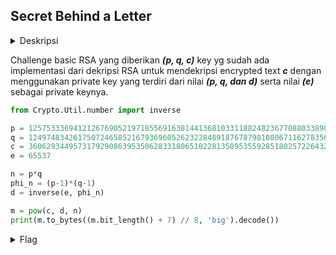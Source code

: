 ## Secret Behind a Letter

<details>
  <summary>Deskripsi</summary>

  > Melon and Edith went to an labyrinth and they should break the code written on a letter in a box in order to escape the labyrinth. <br>
  > Open the letter and break the code <br>
  > [Attachments](./Letter.txt) <br>
  > Author: L e n s#1048
  
</details>

Challenge basic RSA yang diberikan <b><i>(p, q, c)</i></b> key yg sudah ada implementasi dari dekripsi RSA untuk mendekripsi encrypted text <b><i>c</i></b> dengan menggunakan private key yang terdiri dari nilai <b><i>(p, q, dan d)</i></b> serta nilai <b><i>(e)</i></b> sebagai private keynya.

```python
from Crypto.Util.number import inverse

p = 12575333694121267690521971855691638144136810331188248236770880338905811883485064104865649834927819725617695554472100341361896162022311653301532810101344273 
q = 12497483426175072465852167936960526232284891876787981080671162783561411521675809112204573617358389742732546293502709585129205885726078492417109867512398747 
c = 36062934495731792908639535062833180651022813589535592851802572264328299027406413927346852454217627793315144892942026886980823622240157405717499787959943040540734122142838898482767541272677837091303824669912963572714656139422011853028133556111405072526509839846701570133437746102727644982344712571844332280218
e = 65537

n = p*q
phi_n = (p-1)*(q-1)
d = inverse(e, phi_n)

m = pow(c, d, n)
print(m.to_bytes((m.bit_length() + 7) // 8, 'big').decode())
```

<details>
  <summary>Flag</summary>
  
  > `ARA2023{1t_turn5_0ut_to_b3_an_rsa}`
  
</details>
